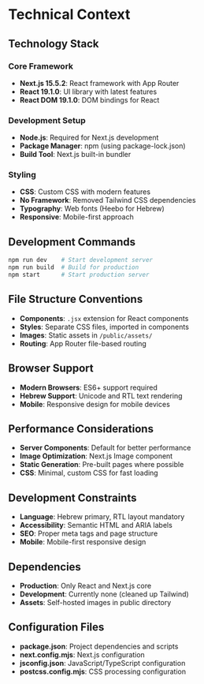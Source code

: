 # Technical Context

## Technology Stack

### Core Framework
- **Next.js 15.5.2**: React framework with App Router
- **React 19.1.0**: UI library with latest features
- **React DOM 19.1.0**: DOM bindings for React

### Development Setup
- **Node.js**: Required for Next.js development
- **Package Manager**: npm (using package-lock.json)
- **Build Tool**: Next.js built-in bundler

### Styling
- **CSS**: Custom CSS with modern features
- **No Framework**: Removed Tailwind CSS dependencies
- **Typography**: Web fonts (Heebo for Hebrew)
- **Responsive**: Mobile-first approach

## Development Commands
```bash
npm run dev    # Start development server
npm run build  # Build for production
npm start      # Start production server
```

## File Structure Conventions
- **Components**: `.jsx` extension for React components
- **Styles**: Separate CSS files, imported in components
- **Images**: Static assets in `/public/assets/`
- **Routing**: App Router file-based routing

## Browser Support
- **Modern Browsers**: ES6+ support required
- **Hebrew Support**: Unicode and RTL text rendering
- **Mobile**: Responsive design for mobile devices

## Performance Considerations
- **Server Components**: Default for better performance
- **Image Optimization**: Next.js Image component
- **Static Generation**: Pre-built pages where possible
- **CSS**: Minimal, custom CSS for fast loading

## Development Constraints
- **Language**: Hebrew primary, RTL layout mandatory
- **Accessibility**: Semantic HTML and ARIA labels
- **SEO**: Proper meta tags and page structure
- **Mobile**: Mobile-first responsive design

## Dependencies
- **Production**: Only React and Next.js core
- **Development**: Currently none (cleaned up Tailwind)
- **Assets**: Self-hosted images in public directory

## Configuration Files
- **package.json**: Project dependencies and scripts
- **next.config.mjs**: Next.js configuration
- **jsconfig.json**: JavaScript/TypeScript configuration
- **postcss.config.mjs**: CSS processing configuration

